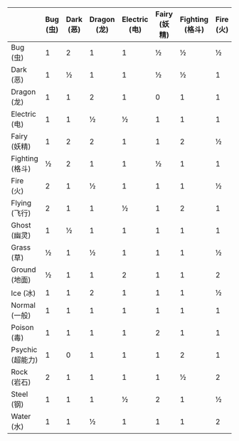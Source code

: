 |                |Bug (虫)        |Dark (恶)       |Dragon (龙)     |Electric (电)   |Fairy (妖精)    |Fighting (格斗) |Fire (火)       |Flying (飞行)   |Ghost (幽灵)    |Grass (草)      |Ground (地面)   |Ice (冰)        |Normal (一般)   |Poison (毒)     |Psychic (超能力)|Rock (岩石)     |Steel (钢)      |Water (水)      |
|----------------|----------------|----------------|----------------|----------------|----------------|----------------|----------------|----------------|----------------|----------------|----------------|----------------|----------------|----------------|----------------|----------------|----------------|----------------|
|Bug (虫)        |1               |2               |1               |1               |½               |½               |½               |½               |½               |2               |1               |1               |1               |½               |2               |1               |½               |1               |
|Dark (恶)       |1               |½               |1               |1               |½               |½               |1               |1               |2               |1               |1               |1               |1               |1               |2               |1               |1               |1               |
|Dragon (龙)     |1               |1               |2               |1               |0               |1               |1               |1               |1               |1               |1               |1               |1               |1               |1               |1               |½               |1               |
|Electric (电)   |1               |1               |½               |½               |1               |1               |1               |2               |1               |½               |0               |1               |1               |1               |1               |1               |1               |2               |
|Fairy (妖精)    |1               |2               |2               |1               |1               |2               |½               |1               |1               |1               |1               |1               |1               |½               |1               |1               |½               |1               |
|Fighting (格斗) |½               |2               |1               |1               |½               |1               |1               |½               |0               |1               |1               |2               |2               |½               |½               |2               |2               |1               |
|Fire (火)       |2               |1               |½               |1               |1               |1               |½               |1               |1               |2               |1               |2               |1               |1               |1               |½               |2               |½               |
|Flying (飞行)   |2               |1               |1               |½               |1               |2               |1               |1               |1               |2               |1               |1               |1               |1               |1               |½               |½               |1               |
|Ghost (幽灵)    |1               |½               |1               |1               |1               |1               |1               |1               |2               |1               |1               |1               |0               |1               |2               |1               |1               |1               |
|Grass (草)      |½               |1               |½               |1               |1               |1               |½               |½               |1               |½               |2               |1               |1               |½               |1               |2               |½               |2               |
|Ground (地面)   |½               |1               |1               |2               |1               |1               |2               |0               |1               |½               |1               |1               |1               |2               |1               |2               |2               |1               |
|Ice (冰)        |1               |1               |2               |1               |1               |1               |½               |2               |1               |2               |2               |½               |1               |1               |1               |1               |½               |½               |
|Normal (一般)   |1               |1               |1               |1               |1               |1               |1               |1               |0               |1               |1               |1               |1               |1               |1               |½               |½               |1               |
|Poison (毒)     |1               |1               |1               |1               |2               |1               |1               |1               |½               |2               |½               |1               |1               |½               |1               |½               |0               |1               |
|Psychic (超能力)|1               |0               |1               |1               |1               |2               |1               |1               |1               |1               |1               |1               |1               |2               |½               |1               |½               |1               |
|Rock (岩石)     |2               |1               |1               |1               |1               |½               |2               |2               |1               |1               |½               |2               |1               |1               |1               |1               |½               |1               |
|Steel (钢)      |1               |1               |1               |½               |2               |1               |½               |1               |1               |1               |1               |2               |1               |1               |1               |2               |½               |½               |
|Water (水)      |1               |1               |½               |1               |1               |1               |2               |1               |1               |½               |2               |1               |1               |1               |1               |2               |1               |½               |
